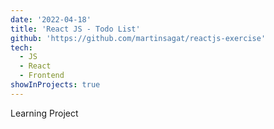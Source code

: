 ```yaml
---
date: '2022-04-18'
title: 'React JS - Todo List'
github: 'https://github.com/martinsagat/reactjs-exercise'
tech:
  - JS
  - React
  - Frontend
showInProjects: true
---
```


Learning Project
